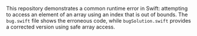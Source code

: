 This repository demonstrates a common runtime error in Swift: attempting to access an element of an array using an index that is out of bounds.  The `bug.swift` file shows the erroneous code, while `bugSolution.swift` provides a corrected version using safe array access.